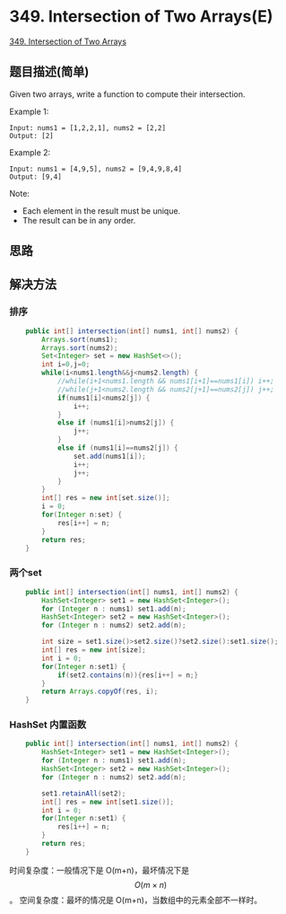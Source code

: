 # 349. Intersection of Two Arrays(E)
[349. Intersection of Two Arrays](https://leetcode-cn.com/problems/intersection-of-two-arrays/)

## 题目描述(简单)

Given two arrays, write a function to compute their intersection.

Example 1:
```
Input: nums1 = [1,2,2,1], nums2 = [2,2]
Output: [2]
```
Example 2:
```
Input: nums1 = [4,9,5], nums2 = [9,4,9,8,4]
Output: [9,4]
```
Note:

- Each element in the result must be unique.
- The result can be in any order.


## 思路

## 解决方法

### 排序


```java
    public int[] intersection(int[] nums1, int[] nums2) {
        Arrays.sort(nums1);
        Arrays.sort(nums2);
        Set<Integer> set = new HashSet<>();
        int i=0,j=0;
        while(i<nums1.length&&j<nums2.length) {
        	//while(i+1<nums1.length && nums1[i+1]==nums1[i]) i++;
            //while(j+1<nums2.length && nums2[j+1]==nums2[j]) j++;
        	if(nums1[i]<nums2[j]) {
        		i++;
        	}
        	else if (nums1[i]>nums2[j]) {
        		j++;
			}
        	else if (nums1[i]==nums2[j]) {
        		set.add(nums1[i]);
        		i++;
        		j++;
			}
        }
        int[] res = new int[set.size()];
        i = 0;
        for(Integer n:set) {
        	res[i++] = n;
        }
        return res;
    }
```

### 两个set


```java 
	public int[] intersection(int[] nums1, int[] nums2) {
		HashSet<Integer> set1 = new HashSet<Integer>();
		for (Integer n : nums1) set1.add(n);
		HashSet<Integer> set2 = new HashSet<Integer>();
		for (Integer n : nums2) set2.add(n);

		int size = set1.size()>set2.size()?set2.size():set1.size();
		int[] res = new int[size];
		int i = 0;
		for(Integer n:set1) {
			if(set2.contains(n)){res[i++] = n;}
		}
		return Arrays.copyOf(res, i);
	}
```



### HashSet 内置函数


```java
	public int[] intersection(int[] nums1, int[] nums2) {
		HashSet<Integer> set1 = new HashSet<Integer>();
		for (Integer n : nums1) set1.add(n);
		HashSet<Integer> set2 = new HashSet<Integer>();
		for (Integer n : nums2) set2.add(n);

		set1.retainAll(set2);
		int[] res = new int[set1.size()];
		int i = 0;
		for(Integer n:set1) {
			res[i++] = n;
		}
		return res;
	}
```

时间复杂度：一般情况下是 O(m+n)，最坏情况下是 $$O(m \times n)$$。
空间复杂度：最坏的情况是 O(m+n)，当数组中的元素全部不一样时。


